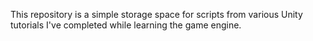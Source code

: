 This repository is a simple storage space for scripts from various Unity tutorials I've completed while learning the game engine.
